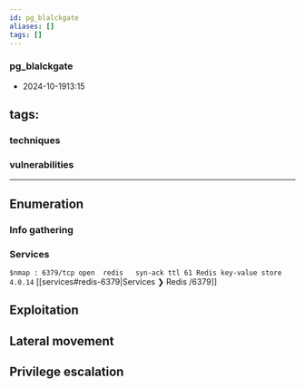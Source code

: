 ```yaml
---
id: pg_blalckgate
aliases: []
tags: []
---
```



### pg_blalckgate
* 2024-10-1913:15


## tags: 

### techniques

### vulnerabilities 
----------


## Enumeration

  ### Info gathering   



  ### Services

   `$nmap : 6379/tcp open  redis   syn-ack ttl 61 Redis key-value store 4.0.14`
   [[services#redis-6379|Services ❯ Redis /6379]] 

## Exploitation



## Lateral movement

  
  


## Privilege escalation


